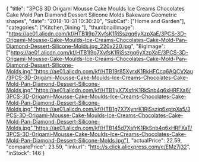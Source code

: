 {
	"title": "3PCS 3D Origami Mousse Cake Moulds Ice Creams Chocolates Cake Mold Pan Diamond Dessert Silicone Molds Bakeware Geometric shapes",
	"date": "2018-10-31 10:30:20",
	"SubCat": ["Home and Garden"],
	"categories": ["Kitchen,Dining "],
	"thumbnailImage": "https://ae01.alicdn.com/kf/HTB1l9p7XvfsK1RjSszgq6yXzpXaE/3PCS-3D-Origami-Mousse-Cake-Moulds-Ice-Creams-Chocolates-Cake-Mold-Pan-Diamond-Dessert-Silicone-Molds.jpg_220x220.jpg",
	"BigImage": ["https://ae01.alicdn.com/kf/HTB1l9p7XvfsK1RjSszgq6yXzpXaE/3PCS-3D-Origami-Mousse-Cake-Moulds-Ice-Creams-Chocolates-Cake-Mold-Pan-Diamond-Dessert-Silicone-Molds.jpg","https://ae01.alicdn.com/kf/HTB19r85XyrxK1RkHFCcq6AQCVXau/3PCS-3D-Origami-Mousse-Cake-Moulds-Ice-Creams-Chocolates-Cake-Mold-Pan-Diamond-Dessert-Silicone-Molds.jpg","https://ae01.alicdn.com/kf/HTB1lyX7XsfrK1RkSnb4q6xHRFXa6/3PCS-3D-Origami-Mousse-Cake-Moulds-Ice-Creams-Chocolates-Cake-Mold-Pan-Diamond-Dessert-Silicone-Molds.jpg","https://ae01.alicdn.com/kf/HTB1g7X7XynrK1RjSsziq6xptpXa5/3PCS-3D-Origami-Mousse-Cake-Moulds-Ice-Creams-Chocolates-Cake-Mold-Pan-Diamond-Dessert-Silicone-Molds.jpg","https://ae01.alicdn.com/kf/HTB145d7XsfrK1RkSnb4q6xHRFXaT/3PCS-3D-Origami-Mousse-Cake-Moulds-Ice-Creams-Chocolates-Cake-Mold-Pan-Diamond-Dessert-Silicone-Molds.jpg"],
	"actualPrice": 22.59,
	"comparePrice": 23.59,
	"linkurl": "http://s.click.aliexpress.com/e/EMz7j32",
	"inStock": 146
}
